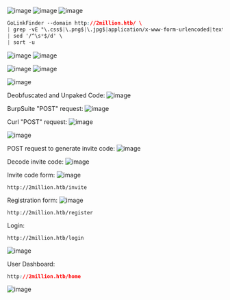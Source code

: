 ![image](https://github.com/karanshergill/Hack-the-Box/assets/83878909/f9b4668c-68c6-4114-b523-0f024af4b1c8)
![image](https://github.com/karanshergill/Hack-the-Box/assets/83878909/e50c6152-3712-4f06-9de5-f57966c064ae)
![image](https://github.com/karanshergill/Hack-the-Box/assets/83878909/b8b6ea67-e726-4542-8d83-7bf320db840d)
```CSS
GoLinkFinder --domain http://2million.htb/ \
| grep -vE "\.css$|\.png$|\.jpg$|application/x-www-form-urlencoded|text/xml|text/plain|text/html|text/css|text/png|image/png" \
| sed '/^\s*$/d' \
| sort -u
```
![image](https://github.com/karanshergill/Hack-the-Box/assets/83878909/9b5d3d5e-ecd8-4255-af8c-53593846158a)
![image](https://github.com/karanshergill/Hack-the-Box/assets/83878909/6ba312ef-250e-4656-8bee-c51d75b241ad)

![image](https://github.com/karanshergill/Hack-the-Box/assets/83878909/fd9dc172-9886-4b28-8962-7be3ded751a3)
![image](https://github.com/karanshergill/Hack-the-Box/assets/83878909/c7668030-3c04-4f97-9741-217dfeac01c2)

![image](https://github.com/karanshergill/Hack-the-Box/assets/83878909/6c1dde86-0d63-4961-83c2-c57a4e24046b)

Deobfuscated and Unpaked Code:
![image](https://github.com/karanshergill/Hack-the-Box/assets/83878909/a3262db5-961b-4988-9b20-dadefc3dc2f6)

BurpSuite "POST" request:
![image](https://github.com/karanshergill/Hack-the-Box/assets/83878909/3f352610-464e-4f7a-9514-2f62704ba7e2)

Curl "POST" request:
![image](https://github.com/karanshergill/Hack-the-Box/assets/83878909/62afc69f-00bb-4e16-a223-d9f5fc1e1ef3)


![image](https://github.com/karanshergill/Hack-the-Box/assets/83878909/c05daab2-a9d8-4edc-a4f1-bd4283d70534)

POST request to generate invite code:
![image](https://github.com/karanshergill/Hack-the-Box/assets/83878909/2521be49-4264-457e-913a-7a11f815e9c5)

Decode invite code:
![image](https://github.com/karanshergill/Hack-the-Box/assets/83878909/60e33920-c0bc-452c-8507-a963ddca5c51)

Invite code form:
![image](https://github.com/karanshergill/Hack-the-Box/assets/83878909/3de52c84-8f83-459c-b6b8-94b7a8d1db88)
```
http://2million.htb/invite
```
Registration form:
![image](https://github.com/karanshergill/Hack-the-Box/assets/83878909/daff1891-7a13-4c2b-a212-83ed57d52a2f)
```
http://2million.htb/register
```
Login:
```
http://2million.htb/login
```
![image](https://github.com/karanshergill/Hack-the-Box/assets/83878909/87cdd7d9-6597-4b08-9b96-03ae781794cc)

User Dashboard:
```CSS
http://2million.htb/home
```
![image](https://github.com/karanshergill/Hack-the-Box/assets/83878909/4435ad90-cddc-4709-8216-518ddce50685)
